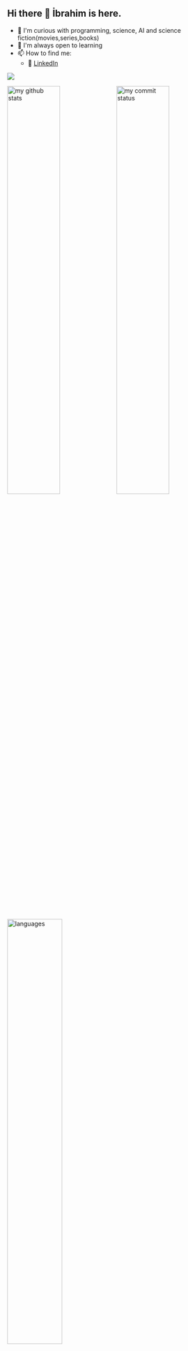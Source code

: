 ## Hi there 👋 İbrahim is here. 

- 🔭 I'm curious with programming, science, AI and science fiction(movies,series,books)
- 🌿 I'm always open to learning
- 📫 How to find me: 
  - :office: [LinkedIn](https://www.linkedin.com/in/ibrahim-balcin/)


![](https://komarev.com/ghpvc/?username=brucehillwalley) 

<img src="https://github-readme-stats.vercel.app/api?username=brucehillwalley&theme=chartreuse-dark" alt="my github stats" width="49%"/>  

<img src="https://github-readme-streak-stats.herokuapp.com/?user=brucehillwalley&theme=chartreuse-dark" alt="my commit status" width="49%" />
 
 <img src="https://github-readme-stats.vercel.app/api/top-langs/?username=brucehillwalley&theme=chartreuse-dark&layout=compact" alt="languages" width="50%">
  
(https://img.shields.io/badge/linkedin-%230077B5.svg?&style=for-the-badge&logo=linkedin&logoColor=white)]
(https://www.linkedin.com/in/brucehillwalley/)


  

